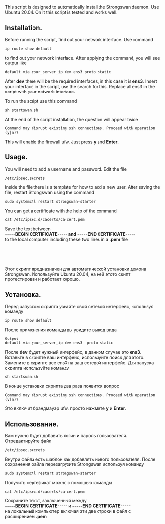  This script is designed to automatically install the Strongswan daemon. Use Ubuntu 20.04. On it this script is tested and works well.

## Installation.

Before running the script, find out your network interface. Use command
```
ip route show default
```
to find out your network interface.
After applying the command, you will see output like
```Output</br>
default via your_server_ip dev ens3 proto static
```
After **dev** there will be the required interfaces, in this case it is **ens3**. Insert your interface in the script, use the search for this. Replace all ens3 in the script with your network interface.

To run the script use this command
```
sh startswan.sh
```

At the end of the script installation, the question will appear twice
```
Command may disrupt existing ssh connections. Proceed with operation (y|n)?
```
This will enable the firewall ufw. Just press **y** and **Enter**.

## Usage.

You will need to add a username and password.
Edit the file
```
/etc/ipsec.secrets
```
Inside the file there is a template for how to add a new user.
After saving the file, restart Strongswan using the command
```
sudo systemctl restart strongswan-starter
```

You can get a certificate with the help of the command
```
cat /etc/ipsec.d/cacerts/ca-cert.pem
```
Save the text between
</br>**-----BEGIN CERTIFICATE----- and -----END CERTIFICATE-----**</br>
to the local computer including these two lines in a **.pem** file

</br>
</br>
</br>

Этот скрипт предназначен для автоматической установки демона Strongswan. Используйте Ubuntu 20.04, на ней этото скипт протестирован и работает хорошо.

## Установка.

Перед запуском скрипта узнайте свой сетевой интерфейс, используя команду 
```
ip route show default
```
После применения команды вы увидите вывод вида
```
Output
default via your_server_ip dev ens3  proto static
```
После **dev** будет нужный интерфейc, в данном случае это **ens3**. Вставьте в скрипте ваш интерфейс, используйте поиск для этого. Замените в скрипте все ens3 на ваш сетевой интерфейс.
Для запуска скрипта используйте команду
```
sh startswan.sh
```


В конце установки скрипта два раза появится вопрос
```
Command may disrupt existing ssh connections. Proceed with operation (y|n)?
```
Это включит брандмауэр ufw. просто нажмите **y** и **Enter**.

## Использование.

Вам нужно будет добавить логин и пароль пользователя.
Отредактируйте файл
```
/etc/ipsec.secrets
```
Внутри файла есть шаблон как добавлять нового пользователя.
После сохранения файла перезагрузите Strongswan используя команду
```
sudo systemctl restart strongswan-starter
```

Получить сертефикат можно с помошью команды
```
cat /etc/ipsec.d/cacerts/ca-cert.pem
```
Сохраните текст, заключенный между
</br>**-----BEGIN CERTIFICATE-----** и **-----END CERTIFICATE-----**</br>
на локальный компьютер включая эти две строки в файл с расширением **.pem**


